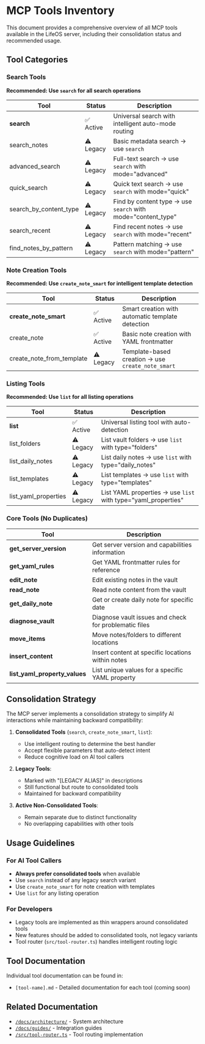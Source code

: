 # MCP Tools Inventory

This document provides a comprehensive overview of all MCP tools available in the LifeOS server, including their consolidation status and recommended usage.

## Tool Categories

### Search Tools
**Recommended: Use `search` for all search operations**

| Tool | Status | Description |
|------|--------|-------------|
| **search** | ✅ Active | Universal search with intelligent auto-mode routing |
| search_notes | ⚠️ Legacy | Basic metadata search → use `search` |
| advanced_search | ⚠️ Legacy | Full-text search → use `search` with mode="advanced" |
| quick_search | ⚠️ Legacy | Quick text search → use `search` with mode="quick" |
| search_by_content_type | ⚠️ Legacy | Find by content type → use `search` with mode="content_type" |
| search_recent | ⚠️ Legacy | Find recent notes → use `search` with mode="recent" |
| find_notes_by_pattern | ⚠️ Legacy | Pattern matching → use `search` with mode="pattern" |

### Note Creation Tools
**Recommended: Use `create_note_smart` for intelligent template detection**

| Tool | Status | Description |
|------|--------|-------------|
| **create_note_smart** | ✅ Active | Smart creation with automatic template detection |
| create_note | ✅ Active | Basic note creation with YAML frontmatter |
| create_note_from_template | ⚠️ Legacy | Template-based creation → use `create_note_smart` |

### Listing Tools
**Recommended: Use `list` for all listing operations**

| Tool | Status | Description |
|------|--------|-------------|
| **list** | ✅ Active | Universal listing tool with auto-detection |
| list_folders | ⚠️ Legacy | List vault folders → use `list` with type="folders" |
| list_daily_notes | ⚠️ Legacy | List daily notes → use `list` with type="daily_notes" |
| list_templates | ⚠️ Legacy | List templates → use `list` with type="templates" |
| list_yaml_properties | ⚠️ Legacy | List YAML properties → use `list` with type="yaml_properties" |

### Core Tools (No Duplicates)

| Tool | Description |
|------|-------------|
| **get_server_version** | Get server version and capabilities information |
| **get_yaml_rules** | Get YAML frontmatter rules for reference |
| **edit_note** | Edit existing notes in the vault |
| **read_note** | Read note content from the vault |
| **get_daily_note** | Get or create daily note for specific date |
| **diagnose_vault** | Diagnose vault issues and check for problematic files |
| **move_items** | Move notes/folders to different locations |
| **insert_content** | Insert content at specific locations within notes |
| **list_yaml_property_values** | List unique values for a specific YAML property |

## Consolidation Strategy

The MCP server implements a consolidation strategy to simplify AI interactions while maintaining backward compatibility:

1. **Consolidated Tools** (`search`, `create_note_smart`, `list`):
   - Use intelligent routing to determine the best handler
   - Accept flexible parameters that auto-detect intent
   - Reduce cognitive load on AI tool callers

2. **Legacy Tools**:
   - Marked with "[LEGACY ALIAS]" in descriptions
   - Still functional but route to consolidated tools
   - Maintained for backward compatibility

3. **Active Non-Consolidated Tools**:
   - Remain separate due to distinct functionality
   - No overlapping capabilities with other tools

## Usage Guidelines

### For AI Tool Callers
- **Always prefer consolidated tools** when available
- Use `search` instead of any legacy search variant
- Use `create_note_smart` for note creation with templates
- Use `list` for any listing operation

### For Developers
- Legacy tools are implemented as thin wrappers around consolidated tools
- New features should be added to consolidated tools, not legacy variants
- Tool router (`src/tool-router.ts`) handles intelligent routing logic

## Tool Documentation

Individual tool documentation can be found in:
- `[tool-name].md` - Detailed documentation for each tool (coming soon)

## Related Documentation
- [`/docs/architecture/`](../architecture/) - System architecture
- [`/docs/guides/`](../guides/) - Integration guides
- [`/src/tool-router.ts`](../../src/tool-router.ts) - Tool routing implementation